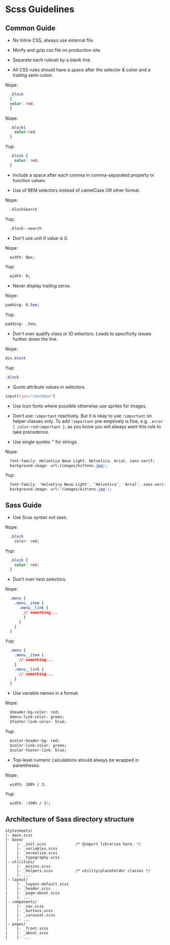Scss Guidelines
===============

**Common Guide**
----------------

* No Inline CSS, always use external file.

* Minify and gzip css file on production site.

* Separate each ruleset by a blank line.

* All CSS rules should have a space after the selector & colon and a trailing semi-colon.

Nope:
```css
  .block
  {
  color: red;
  }
```

Nope:
```css
  .block{
    color:red;
  }
```

Yup:
```css
  .block {
    color: red;
  }
```

* Include a space after each comma in comma-separated property or function values.

* Use of BEM selectors instead of camelCase OR other format.

Nope:
```html
  .blockSearch
```

Yup:
```html
  .block--search
```

* Don't use unit if value is 0.

Nope:
```css
  width: 0px;
```

Yup:
```css
  width: 0;
```

* Never display trailing zeros.

Nope:
```css
padding: 0.5em;
```

Yup:
```css
padding: .5em;
```

* Don't over qualify class or ID selectors. Leads to specificity issues further down the line.

Nope:
```css
div.block
```

Yup:
```css
.block
```

* Quote attribute values in selectors.

```css
input[type="checkbox"]
```

* Use Icon fonts where possible otherwise use sprites for images.

* Don't use `!important` reactively. But it is okay to use `!important` on helper classes only. To add `!important` pre-emptively is fine, e.g. `.error { color:red!important }`, as you know you will always want this rule to take precedence.

* Use single quotes '' for strings.

Nope:
```css
  font-family: Helvetica Neue Light, Helvetica, Arial, sans-serif;
  background-image: url(/images/kittens.jpg);
```

Yup:
```css
  font-family: 'Helvetica Neue Light', 'Helvetica', 'Arial', sans-serif;
  background-image: url('/images/kittens.jpg');
```

**Sass Guide**
--------------

* Use Scss syntax not sass.

Nope:
```css
  .block
    color: red;
```

Yup:
```css
  .block {
    color: red;
  }
```

* Don't over nest selectors.

Nope:
```css
  .menu {
    .menu__item {
      .menu__link {
        // something...
        }
      }
    }
  }
```

Yup:
```css
  .menu {
    .menu__item {
      // something...
    }
    .menu__link {
      // something...
    }
  }
```

* Use variable names in a format.

Nope:
```css
  $header-bg-color: red;
  $menu-link-color: green;
  $footer-link-color: blue;
```

Yup:
```css
  $color-header-bg: red;
  $color-link-color: green;
  $color-footer-link: blue;
```

* Top-level numeric calculations should always be wrapped in parentheses.

Nope:
```css
  width: 100% / 3;
```

Yup:
```css
  width: (100% / 3);
```


**Architecture of Sass directory structure**
--------------------------------------------

```
stylesheets/
|- main.scss
|- base/
|    |- _init.scss             /* @import libraries here. */
|    |- _variables.scss
|    |- _normalize.scss
|    |- _typography.scss
|- utilities/
|    |- _mixins.scss
|    |- _helpers.scss          /* utility/placeholder classes */
|    |- ...
|- layout/
|    |- _layout-default.scss
|    |- _header.scss
|    |- _page-about.scss
|    |- ...
|- components/
|    |- _nav.scss
|    |- _buttons.scss
|    |- _carousel.scss
|    |- ...
|- pages/
|    |- _front.scss
|    |- _about.scss
|    |- ...
```
